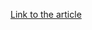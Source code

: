 [Link to the article](https://cybersecurity.att.com/blogs/labs-research/teamtnt-with-new-campaign-aka-chimaera)
